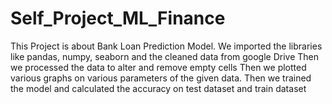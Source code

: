 # Self_Project_ML_Finance
This Project is about Bank Loan Prediction Model. 
We imported the libraries like pandas, numpy, seaborn and the cleaned data from google Drive 
Then we processed the data to alter and remove empty cells
Then we plotted various graphs on various parameters of the given data.
Then we trained the model and calculated the accuracy on test dataset and train dataset
